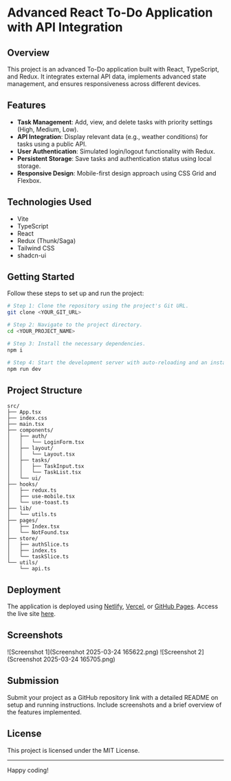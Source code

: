 # Advanced React To-Do Application with API Integration

## Overview

This project is an advanced To-Do application built with React, TypeScript, and Redux. It integrates external API data, implements advanced state management, and ensures responsiveness across different devices.

## Features

- **Task Management**: Add, view, and delete tasks with priority settings (High, Medium, Low).
- **API Integration**: Display relevant data (e.g., weather conditions) for tasks using a public API.
- **User Authentication**: Simulated login/logout functionality with Redux.
- **Persistent Storage**: Save tasks and authentication status using local storage.
- **Responsive Design**: Mobile-first design approach using CSS Grid and Flexbox.

## Technologies Used

- Vite
- TypeScript
- React
- Redux (Thunk/Saga)
- Tailwind CSS
- shadcn-ui

## Getting Started

Follow these steps to set up and run the project:

```sh
# Step 1: Clone the repository using the project's Git URL.
git clone <YOUR_GIT_URL>

# Step 2: Navigate to the project directory.
cd <YOUR_PROJECT_NAME>

# Step 3: Install the necessary dependencies.
npm i

# Step 4: Start the development server with auto-reloading and an instant preview.
npm run dev
```

## Project Structure

```
src/
├── App.tsx
├── index.css
├── main.tsx
├── components/
│   ├── auth/
│   │   └── LoginForm.tsx
│   ├── layout/
│   │   └── Layout.tsx
│   ├── tasks/
│   │   ├── TaskInput.tsx
│   │   └── TaskList.tsx
│   └── ui/
├── hooks/
│   ├── redux.ts
│   ├── use-mobile.tsx
│   └── use-toast.ts
├── lib/
│   └── utils.ts
├── pages/
│   ├── Index.tsx
│   └── NotFound.tsx
├── store/
│   ├── authSlice.ts
│   ├── index.ts
│   └── taskSlice.ts
└── utils/
    └── api.ts
```

## Deployment

The application is deployed using [Netlify](https://www.netlify.com/), [Vercel](https://vercel.com/), or [GitHub Pages](https://pages.github.com/). Access the live site [here](<YOUR_LIVE_SITE_URL>).

## Screenshots

![Screenshot 1](Screenshot 2025-03-24 165622.png)
![Screenshot 2](Screenshot 2025-03-24 165705.png)

## Submission

Submit your project as a GitHub repository link with a detailed README on setup and running instructions. Include screenshots and a brief overview of the features implemented.

## License

This project is licensed under the MIT License.

---

Happy coding!